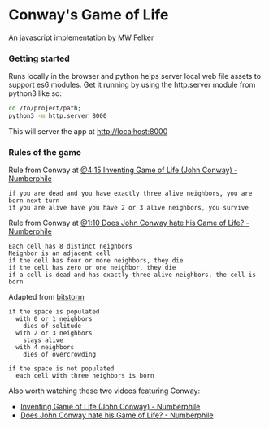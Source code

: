 Conway's Game of Life
===

An javascript implementation by MW Felker

### Getting started

Runs locally in the browser and python helps server local web file assets to support es6 modules. Get it running by using the http.server module from python3 like so:

```bash
cd /to/project/path;
python3 -m http.server 8000
```

This will server the app at [http://localhost:8000](http://localhost:8000)


### Rules of the game

Rule from Conway at [@4:15 Inventing Game of Life (John Conway) - Numberphile](https://youtu.be/R9Plq-D1gEk?t=256)

```
if you are dead and you have exactly three alive neighbors, you are born next turn
if you are alive have you have 2 or 3 alive neighbors, you survive 
```

Rule from Conway at [@1:10 Does John Conway hate his Game of Life? - Numberphile](https://youtu.be/E8kUJL04ELA?t=73)

``` 
Each cell has 8 distinct neighbors
Neighbor is an adjacent cell  
if the cell has four or more neighbors, they die
if the cell has zero or one neighbor, they die
if a cell is dead and has exactly three alive neighbors, the cell is born
```

Adapted from [bitstorm](https://bitstorm.org/gameoflife/)

```
if the space is populated 
  with 0 or 1 neighbors 
    dies of solitude 
  with 2 or 3 neighbors
    stays alive
  with 4 neighbors
    dies of overcrowding

if the space is not populated 
  each cell with three neighbors is born
```

Also worth watching these two videos featuring Conway:

 - [Inventing Game of Life (John Conway) - Numberphile](https://www.youtube.com/watch?v=R9Plq-D1gEk)
 - [Does John Conway hate his Game of Life? - Numberphile](https://www.youtube.com/watch?v=E8kUJL04ELA)

